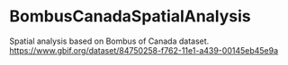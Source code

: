 # BombusCanadaSpatialAnalysis
Spatial analysis based on Bombus of Canada dataset. https://www.gbif.org/dataset/84750258-f762-11e1-a439-00145eb45e9a
